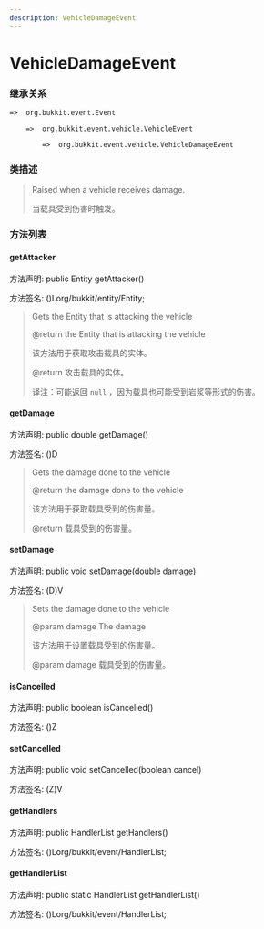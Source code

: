 ```yaml
---
description: VehicleDamageEvent
---
```


# VehicleDamageEvent

### 继承关系

    =>  org.bukkit.event.Event

        =>  org.bukkit.event.vehicle.VehicleEvent

            =>  org.bukkit.event.vehicle.VehicleDamageEvent

### 类描述

> Raised when a vehicle receives damage.
>
> 当载具受到伤害时触发。

### 方法列表

#### getAttacker

方法声明: public Entity getAttacker()

方法签名: ()Lorg/bukkit/entity/Entity;

> Gets the Entity that is attacking the vehicle
>
> @return the Entity that is attacking the vehicle
>
> 该方法用于获取攻击载具的实体。
>
> @return 攻击载具的实体。
>
> 译注：可能返回 `null` ，因为载具也可能受到岩浆等形式的伤害。

#### getDamage

方法声明: public double getDamage()

方法签名: ()D

> Gets the damage done to the vehicle
>
> @return the damage done to the vehicle
>
> 该方法用于获取载具受到的伤害量。
>
> @return 载具受到的伤害量。

#### setDamage

方法声明: public void setDamage(double damage)

方法签名: (D)V

> Sets the damage done to the vehicle
>
> @param damage The damage
>
> 该方法用于设置载具受到的伤害量。
>
> @param damage 载具受到的伤害量。

#### isCancelled

方法声明: public boolean isCancelled()

方法签名: ()Z

#### setCancelled

方法声明: public void setCancelled(boolean cancel)

方法签名: (Z)V

#### getHandlers

方法声明: public HandlerList getHandlers()

方法签名: ()Lorg/bukkit/event/HandlerList;

#### getHandlerList

方法声明: public static HandlerList getHandlerList()

方法签名: ()Lorg/bukkit/event/HandlerList;